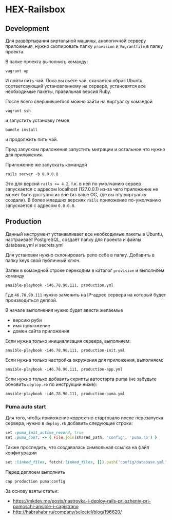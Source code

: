 # HEX-Railsbox

## Development

Для развёртывания виртальной машины, аналогичной серверу приложения, нужно скопировать папку ```provision``` и ```Vagrantfile``` в папку проекта.

В папке проекта выполнить команду:

```vagrant up```

И пойти пить чай. Пока вы пьёте чай, скачается образ Ubuntu, соответсвующий установленному на сервере, установятся все необходимые пакеты, правильная версия Ruby.

После всего свершившегося можно зайти на виртуалку командой

``` vagrant ssh ```

и запустить установку гемов

``` bundle install ```

и продолжить пить чай.

Пред запуском приложения запустить миграции и остальное что нужно для приложения.

Приложение же запускать командой

``` rails server -b 0.0.0.0 ```

Это для версий ```rails >= 4.2```, т.к. в ней по умолчанию сервер запускается с адресом localhost (127.0.0.1) из-за чего приложение не может быть доступно из вне (из ваше ОС, где вы эту виртуалку создали). В более младших версиях ``` rails ``` приложение по-умолчанию запускается с адресом ```0.0.0.0```.

## Production

Данный инструмент устанавливает все необходимые пакеты в Ubuntu, настраивает PostgreSQL, создаёт папку для проекта и файлы database.yml и secrets.yml

Для установки нужно склонировать репо себе в папку.
Добавить в папку keys свой публичный ключ.

Затем в командной строке переходим в каталог ```provision``` и выполняем команду

```ansible-playbook -i46.78.90.111, production.yml```

Где ```46.78.90.111``` нужно заменить на IP-адрес сервера на который будет производиться деплой.

В начале выполнения нужно будет ввести желаемые
* версию руби
* имя приложение
* домен сайта приложения

Если нужна только инициализация сервера, выполняем:

```ansible-playbook -i46.78.90.111, production-init.yml```

Если нужна только настройка окружения для приложения, выполняем:

```ansible-playbook -i46.78.90.111, production-app.yml```

Если нужно только добавить скрипты автостарта puma (не забудьте обновить `deploy.rb` по инструкции ниже):

```ansible-playbook -i46.78.90.111, production-puma.yml```

### Puma auto start

Для того, чтобы приложение корректно стартовало после перезапуска сервера, нужно в `deploy.rb` добавить следующие строки:

```ruby
set :puma_init_active_record, true
set :puma_conf, -> { File.join(shared_path, 'config', 'puma.rb') }
```

Также проследить, что создавалась символьная ссылка на файл конфигурации

```ruby
set :linked_files, fetch(:linked_files, []).push('config/database.yml', 'config/secrets.yml', 'config/puma.rb')
```

Перед деплоем выполнить

```
cap production puma:config
```

За основу взяты статьи:
* https://mkdev.me/posts/nastroyka-i-deploy-rails-prilozheniy-pri-pomoschi-ansible-i-capistrano
* http://habrahabr.ru/company/selectel/blog/196620/
